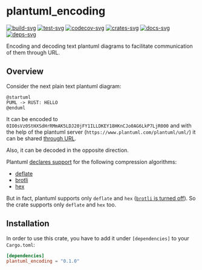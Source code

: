 # plantuml_encoding

[![build-svg]][build-url]
[![test-svg]][test-url]
[![codecov-svg]][codecov-url]
[![crates-svg]][crates-url]
[![docs-svg]][docs-url]
[![deps-svg]][deps-url]

[build-svg]: https://github.com/maksugr/plantuml_encoding/workflows/build/badge.svg
[build-url]: https://github.com/maksugr/plantuml_encoding/actions/workflows/build.yml
[test-svg]: https://github.com/maksugr/plantuml_encoding/workflows/test/badge.svg
[test-url]: https://github.com/maksugr/plantuml_encoding/actions/workflows/test.yml
[codecov-svg]: https://img.shields.io/codecov/c/github/maksugr/plantuml_encoding
[codecov-url]: https://codecov.io/gh/maksugr/plantuml_encoding
[crates-svg]: https://img.shields.io/crates/v/plantuml_encoding.svg
[crates-url]: https://crates.io/crates/plantuml_encoding
[docs-svg]: https://docs.rs/plantuml_encoding/badge.svg
[docs-url]: https://docs.rs/plantuml_encoding
[deps-svg]: https://deps.rs/repo/github/maksugr/plantuml_encoding/status.svg
[deps-url]: https://deps.rs/repo/github/maksugr/plantuml_encoding

Encoding and decoding text plantuml diagrams to facilitate communication of them through URL.

## Overview

Consider the next plain text plantuml diagram:

```plantuml
@startuml
PUML -> RUST: HELLO
@enduml
```

It can be encoded to `0IO0sVz0StHXSdHrRMmAK5LDJ20jFY1ILLDKEY18HKnCJo0AG6LkP7LjR000` and with the help of the plantuml server (`https://www.plantuml.com/plantuml/uml/`) it can be shared [through URL](https://www.plantuml.com/plantuml/uml/0IO0sVz0StHXSdHrRMmAK5LDJ20jFY1ILLDKEY18HKnCJo0AG6LkP7LjR000).

Also, it can be decoded in the opposite direction.

Plantuml [declares support](https://plantuml.com/text-encoding) for the following compression algorithms:

* [deflate](https://en.wikipedia.org/wiki/Deflate)
* [brotli](https://en.wikipedia.org/wiki/Brotli)
* [hex](https://en.wikipedia.org/wiki/Hexadecimal)

But in fact, plantuml supports only `deflate` and `hex` ([`brotli` is turned off](https://forum.plantuml.net/15341/encoding-does-brotli-not-work-anymore-programatically-curl?show=15349)). So the crate supports only `deflate` and `hex` too.

## Installation

In order to use this crate, you have to add it under `[dependencies]` to your `Cargo.toml`:

```toml
[dependencies]
plantuml_encoding = "0.1.0"
```
